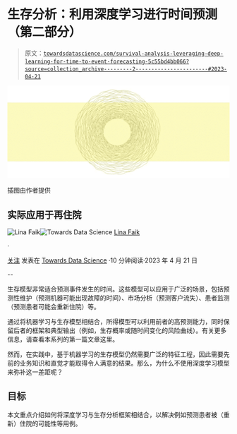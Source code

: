 # 生存分析：利用深度学习进行时间预测（第二部分）

> 原文：[`towardsdatascience.com/survival-analysis-leveraging-deep-learning-for-time-to-event-forecasting-5c55bd4bb066?source=collection_archive---------2-----------------------#2023-04-21`](https://towardsdatascience.com/survival-analysis-leveraging-deep-learning-for-time-to-event-forecasting-5c55bd4bb066?source=collection_archive---------2-----------------------#2023-04-21)

![](img/b9fbc07c43c92a2032ad02c8e6952a78.png)

插图由作者提供

## 实际应用于再住院

[](https://linafaik.medium.com/?source=post_page-----5c55bd4bb066--------------------------------)![Lina Faik](https://linafaik.medium.com/?source=post_page-----5c55bd4bb066--------------------------------)[](https://towardsdatascience.com/?source=post_page-----5c55bd4bb066--------------------------------)![Towards Data Science](https://towardsdatascience.com/?source=post_page-----5c55bd4bb066--------------------------------) [Lina Faik](https://linafaik.medium.com/?source=post_page-----5c55bd4bb066--------------------------------)

·

[关注](https://medium.com/m/signin?actionUrl=https%3A%2F%2Fmedium.com%2F_%2Fsubscribe%2Fuser%2Fb6c0e8e98c84&operation=register&redirect=https%3A%2F%2Ftowardsdatascience.com%2Fsurvival-analysis-leveraging-deep-learning-for-time-to-event-forecasting-5c55bd4bb066&user=Lina+Faik&userId=b6c0e8e98c84&source=post_page-b6c0e8e98c84----5c55bd4bb066---------------------post_header-----------) 发表在 [Towards Data Science](https://towardsdatascience.com/?source=post_page-----5c55bd4bb066--------------------------------) ·10 分钟阅读·2023 年 4 月 21 日[](https://medium.com/m/signin?actionUrl=https%3A%2F%2Fmedium.com%2F_%2Fvote%2Ftowards-data-science%2F5c55bd4bb066&operation=register&redirect=https%3A%2F%2Ftowardsdatascience.com%2Fsurvival-analysis-leveraging-deep-learning-for-time-to-event-forecasting-5c55bd4bb066&user=Lina+Faik&userId=b6c0e8e98c84&source=-----5c55bd4bb066---------------------clap_footer-----------)

--

[](https://medium.com/m/signin?actionUrl=https%3A%2F%2Fmedium.com%2F_%2Fbookmark%2Fp%2F5c55bd4bb066&operation=register&redirect=https%3A%2F%2Ftowardsdatascience.com%2Fsurvival-analysis-leveraging-deep-learning-for-time-to-event-forecasting-5c55bd4bb066&source=-----5c55bd4bb066---------------------bookmark_footer-----------)

生存模型非常适合预测事件发生的时间。这些模型可以应用于广泛的场景，包括预测性维护（预测机器可能出现故障的时间）、市场分析（预测客户流失）、患者监测（预测患者可能会重新住院）等。

通过将机器学习与生存模型相结合，所得模型可以利用前者的高预测能力，同时保留后者的框架和典型输出（例如，生存概率或随时间变化的风险曲线）。有关更多信息，请查看本系列的第一篇文章这里。

然而，在实践中，基于机器学习的生存模型仍然需要广泛的特征工程，因此需要先前的业务知识和直觉才能取得令人满意的结果。那么，为什么不使用深度学习模型来弥补这一差距呢？

## 目标

本文重点介绍如何将深度学习与生存分析框架相结合，以解决例如预测患者被（重新）住院的可能性等用例。
